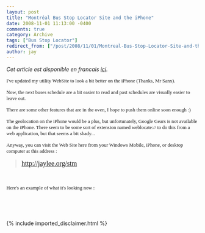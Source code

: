 ```yaml
---
layout: post
title: "Montréal Bus Stop Locator Site and the iPhone"
date: 2008-11-01 11:13:00 -0400
comments: true
category: Archive
tags: ["Bus Stop Locator"]
redirect_from: ["/post/2008/11/01/Montreal-Bus-Stop-Locator-Site-and-the-iPhone", "/post/2008/11/01/montreal-bus-stop-locator-site-and-the-iphone"]
author: jay
---
```

<!-- more -->
<p>
<em>Cet article est disponible en francais <a href="http://blogs.codes-sources.com/jay/archive/2008/11/01/les-arrets-de-bus-de-montreal-sur-iphone.aspx">ici</a>.</em> 
</p>
<p>
<font face="trebuchet ms,geneva" size="2">I&#39;ve updated my utility WebSite to look a bit better on the iPhone (Thanks, Mr Sanx). 
</font>
</p>
<p>
<font face="trebuchet ms,geneva" size="2">
Now, the next </font><font face="trebuchet ms,geneva" size="2">buses </font><font face="trebuchet ms,geneva" size="2">schedule are a bit easier to read and past schedules are visually easier to leave out.</font>
</p>
<p>
<font face="trebuchet ms,geneva" size="2">There are some other features that are in the oven, I hope to push them online soon enough :) </font>
</p>
<p>
<font face="trebuchet ms,geneva" size="2">The geolocation on the iPhone would be a plus, but unfortunately, Google Gears is not available on the iPhone. There seem to be some sort of extension named weblocate:// to do this from a web application, but that seems a bit shady...</font> 
</p>
<p>
<font face="trebuchet ms,geneva" size="2">Anyway, you can visit the Web Site here from your </font><font face="trebuchet ms,geneva" size="2">Windows Mobile, </font><font face="trebuchet ms,geneva" size="2">iPhone, or desktop computer at this address :<br />
</font>
</p>
<blockquote>
	<font face="trebuchet ms,geneva" size="4"><a href="/stm">http://jaylee.org/stm</a></font>
</blockquote>
<p>
&nbsp;
</p>
<p>
<font face="trebuchet ms,geneva" size="2">
Here&#39;s an example of what it&#39;s looking now :</font>
</p>
<p>
&nbsp;
<img src="/assets/archive/stm-stoplist-english.png" alt="" />&nbsp;
</p>
<p>
&nbsp;&nbsp;&nbsp; <img src="/assets/archive/stm-stopinfo-english.png" alt="" />
</p>

{% include imported_disclaimer.html %}
